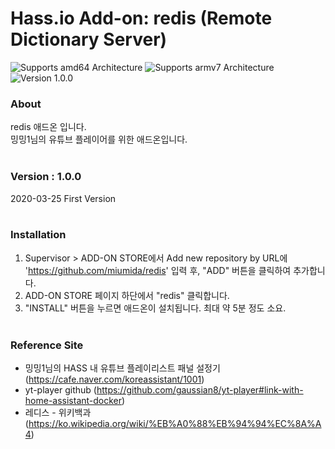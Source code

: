 # Hass.io Add-on: redis (Remote Dictionary Server)

![Supports amd64 Architecture][amd64-shield]
![Supports armv7 Architecture][armv7-shield]
![Version 1.0.0][addon-shield]

### About
redis 애드온 입니다.<br>
밍밍1님의 유튜브 플레이어를 위한 애드온입니다.
<br><br>

### Version : 1.0.0
2020-03-25 First Version
<br><br>

### Installation
1. Supervisor > ADD-ON STORE에서 Add new repository by URL에 'https://github.com/miumida/redis' 입력 후, "ADD" 버튼을 클릭하여 추가합니다.
2. ADD-ON STORE 페이지 하단에서 "redis" 클릭합니다.
3. "INSTALL" 버튼을 누르면 애드온이 설치됩니다. 최대 약 5분 정도 소요.
<br><br>

### Reference Site
- 밍밍1님의 HASS 내 유튜브 플레이리스트 패널 설정기 (<https://cafe.naver.com/koreassistant/1001>)
- yt-player github (<https://github.com/gaussian8/yt-player#link-with-home-assistant-docker>)
- 레디스 - 위키백과 (<https://ko.wikipedia.org/wiki/%EB%A0%88%EB%94%94%EC%8A%A4>)

[forum]: https://cafe.naver.com/koreassistant
[github]: https://github.com/HAKorea/addons
[issue]: https://github.com/zooil/wallpadRS485/issues
[aarch64-shield]: https://img.shields.io/badge/aarch64-yes-green.svg
[amd64-shield]: https://img.shields.io/badge/amd64-yes-green.svg
[armhf-shield]: https://img.shields.io/badge/armhf-yes-green.svg
[armv7-shield]: https://img.shields.io/badge/armv7-yes-green.svg
[i386-shield]: https://img.shields.io/badge/i386-yes-green.svg

[addon-shield]: https://img.shields.io/badge/addon-1.0.0-orange.svg

